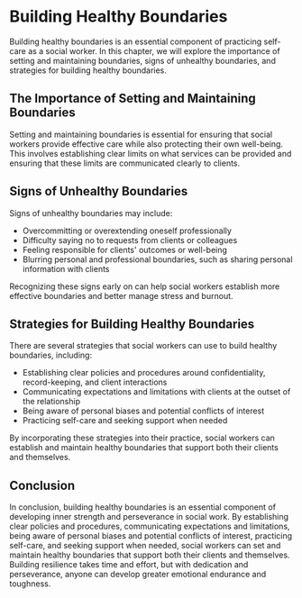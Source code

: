 Building Healthy Boundaries
=====================================================================

Building healthy boundaries is an essential component of practicing self-care as a social worker. In this chapter, we will explore the importance of setting and maintaining boundaries, signs of unhealthy boundaries, and strategies for building healthy boundaries.

The Importance of Setting and Maintaining Boundaries
----------------------------------------------------

Setting and maintaining boundaries is essential for ensuring that social workers provide effective care while also protecting their own well-being. This involves establishing clear limits on what services can be provided and ensuring that these limits are communicated clearly to clients.

Signs of Unhealthy Boundaries
-----------------------------

Signs of unhealthy boundaries may include:

* Overcommitting or overextending oneself professionally
* Difficulty saying no to requests from clients or colleagues
* Feeling responsible for clients' outcomes or well-being
* Blurring personal and professional boundaries, such as sharing personal information with clients

Recognizing these signs early on can help social workers establish more effective boundaries and better manage stress and burnout.

Strategies for Building Healthy Boundaries
------------------------------------------

There are several strategies that social workers can use to build healthy boundaries, including:

* Establishing clear policies and procedures around confidentiality, record-keeping, and client interactions
* Communicating expectations and limitations with clients at the outset of the relationship
* Being aware of personal biases and potential conflicts of interest
* Practicing self-care and seeking support when needed

By incorporating these strategies into their practice, social workers can establish and maintain healthy boundaries that support both their clients and themselves.

Conclusion
----------

In conclusion, building healthy boundaries is an essential component of developing inner strength and perseverance in social work. By establishing clear policies and procedures, communicating expectations and limitations, being aware of personal biases and potential conflicts of interest, practicing self-care, and seeking support when needed, social workers can set and maintain healthy boundaries that support both their clients and themselves. Building resilience takes time and effort, but with dedication and perseverance, anyone can develop greater emotional endurance and toughness.
